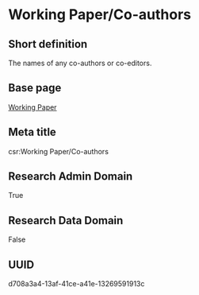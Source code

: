 # Working Paper/Co-authors
## Short definition
The names of any co-authors or co-editors.
## Base page
[Working Paper](https://github.com/EuroCRIS/CASRAI-Dictionairies/blob/main/Objects/Working%20Paper.md)
## Meta title
csr:Working Paper/Co-authors
## Research Admin Domain
True
## Research Data Domain
False
## UUID
d708a3a4-13af-41ce-a41e-13269591913c
